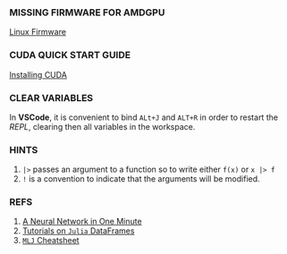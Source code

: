 ### MISSING FIRMWARE FOR AMDGPU 
[Linux Firmware](https://kernel.googlesource.com/pub/scm/linux/kernel/git/firmware/linux-firmware.git)

### CUDA QUICK START GUIDE
[Installing CUDA](https://docs.nvidia.com/cuda/cuda-quick-start-guide/index.html#)

### CLEAR VARIABLES
In **VSCode**, it is convenient to bind `ALt+J` and `ALT+R` in order to restart the _REPL_, clearing then all variables in the workspace.

### HINTS
1. `|>` passes an argument to a function so to write either `f(x)` or `x |> f`
1. `!` is a convention to indicate that the arguments will be modified.

### REFS
1. [A Neural Network in One Minute](https://fluxml.ai/Flux.jl/stable/models/quickstart/#man-quickstart)
1. [Tutorials on `Julia` DataFrames](https://github.com/bkamins/Julia-DataFrames-Tutorial)
1. [`MLJ` Cheatsheet](https://alan-turing-institute.github.io/MLJ.jl/dev/mlj_cheatsheet/)
